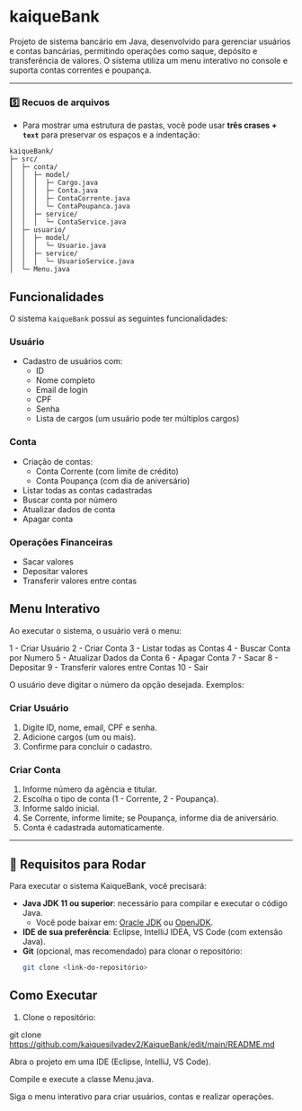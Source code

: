# kaiqueBank

Projeto de sistema bancário em Java, desenvolvido para gerenciar usuários e contas bancárias, permitindo operações como saque, depósito e transferência de valores. O sistema utiliza um menu interativo no console e suporta contas correntes e poupança.


---

### 5️⃣ Recuos de arquivos
- Para mostrar uma estrutura de pastas, você pode usar **três crases + `text`** para preservar os espaços e a indentação:

```text
kaiqueBank/
├─ src/
│  ├─ conta/
│  │  ├─ model/
│  │  │  ├─ Cargo.java
│  │  │  ├─ Conta.java
│  │  │  ├─ ContaCorrente.java
│  │  │  └─ ContaPoupanca.java
│  │  ├─ service/
│  │  │  └─ ContaService.java
│  ├─ usuario/
│  │  ├─ model/
│  │  │  └─ Usuario.java
│  │  ├─ service/
│  │  │  └─ UsuarioService.java
│  └─ Menu.java

````
## Funcionalidades

O sistema `kaiqueBank` possui as seguintes funcionalidades:

### Usuário
- Cadastro de usuários com:
  - ID
  - Nome completo
  - Email de login
  - CPF
  - Senha
  - Lista de cargos (um usuário pode ter múltiplos cargos)

### Conta
- Criação de contas:
  - Conta Corrente (com limite de crédito)
  - Conta Poupança (com dia de aniversário)
- Listar todas as contas cadastradas
- Buscar conta por número
- Atualizar dados de conta
- Apagar conta

### Operações Financeiras
- Sacar valores
- Depositar valores
- Transferir valores entre contas

## Menu Interativo

Ao executar o sistema, o usuário verá o menu:

1 - Criar Usuário
2 - Criar Conta
3 - Listar todas as Contas
4 - Buscar Conta por Numero
5 - Atualizar Dados da Conta
6 - Apagar Conta
7 - Sacar
8 - Depositar
9 - Transferir valores entre Contas
10 - Sair


O usuário deve digitar o número da opção desejada. Exemplos:

### Criar Usuário
1. Digite ID, nome, email, CPF e senha.
2. Adicione cargos (um ou mais).
3. Confirme para concluir o cadastro.

### Criar Conta
1. Informe número da agência e titular.
2. Escolha o tipo de conta (1 - Corrente, 2 - Poupança).
3. Informe saldo inicial.
4. Se Corrente, informe limite; se Poupança, informe dia de aniversário.
5. Conta é cadastrada automaticamente.

---

## 📝 Requisitos para Rodar

Para executar o sistema KaiqueBank, você precisará:

- **Java JDK 11 ou superior**: necessário para compilar e executar o código Java.  
  - Você pode baixar em: [Oracle JDK](https://www.oracle.com/java/technologies/javase-jdk11-downloads.html) ou [OpenJDK](https://openjdk.org/).  
- **IDE de sua preferência**: Eclipse, IntelliJ IDEA, VS Code (com extensão Java).  
- **Git** (opcional, mas recomendado) para clonar o repositório:  
  ```bash
  git clone <link-do-repositório>


## Como Executar

1. Clone o repositório:


git clone https://github.com/kaiquesilvadev2/KaiqueBank/edit/main/README.md

Abra o projeto em uma IDE (Eclipse, IntelliJ, VS Code).

Compile e execute a classe Menu.java.

Siga o menu interativo para criar usuários, contas e realizar operações.


